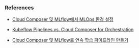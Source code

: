 ### References

- [Cloud Composer 및 MLflow에서 MLOps 환경 설정](https://cloud.google.com/architecture/setting-up-mlops-with-composer-and-mlflow?hl=ko)

- [Kubeflow Pipelines vs. Cloud Composer for Orchestration](https://datatonic.com/insights/kubeflow-pipelines-cloud-composer-data-orchestration/)

- [Cloud Composer 및 MLflow로 연속 학습 파이프라인 만들기](https://cloud.google.com/architecture/continuous-training-pipeline-with-composer-and-mlflow?hl=ko)